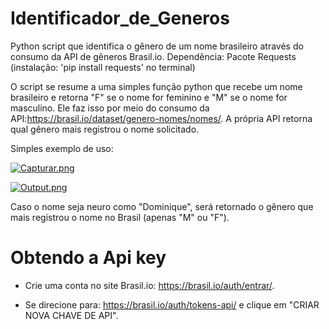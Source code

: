 # Identificador_de_Generos
Python script que identifica o gênero de um nome brasileiro através do consumo da API de gêneros Brasil.io.
Dependência: Pacote Requests (instalação: 'pip install requests' no terminal)

O script se resume a uma simples função python que recebe um nome brasileiro e retorna "F" se o nome for feminino e "M" se o nome for masculino. Ele faz isso por meio do consumo da API:https://brasil.io/dataset/genero-nomes/nomes/. A própria API retorna qual gênero mais registrou o nome solicitado. 

Simples exemplo de uso:

[![Capturar.png](https://www.imagemhost.com.br/images/2021/04/27/Capturar.png)](https://www.imagemhost.com.br/image/2rcHMy)

[![Output.png](https://www.imagemhost.com.br/images/2021/04/27/Output.png)](https://www.imagemhost.com.br/image/2r1lOq)

Caso o nome seja neuro como "Dominique", será retornado o gênero que mais registrou o nome no Brasil (apenas "M" ou "F"). 

# Obtendo a Api key

* Crie uma conta no site Brasil.io: https://brasil.io/auth/entrar/. 

* Se direcione para: https://brasil.io/auth/tokens-api/ e clique em "CRIAR NOVA CHAVE DE API".
